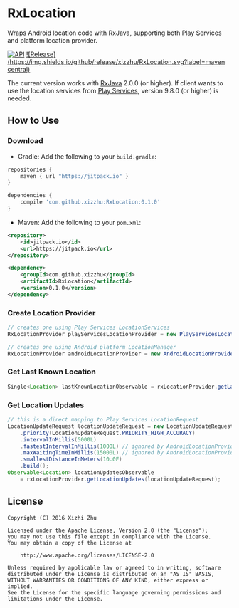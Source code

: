 RxLocation
==========

Wraps Android location code with RxJava, supporting both Play Services and platform location provider.

[![API](https://img.shields.io/badge/API-9%2B-green.svg?style=flat)](https://developer.android.com/about/versions/android-2.3.html) [![Release](https://img.shields.io/github/release/xizzhu/RxLocation.svg?label=maven central)](https://jitpack.io/#xizzhu/RxLocation)

The current version works with [RxJava](https://github.com/ReactiveX/RxJava) 2.0.0 (or higher). If client wants to use the location services from [Play Services](https://developers.google.com/android/guides/overview), version 9.8.0 (or higher) is needed.

How to Use
----------

### Download
* Gradle: Add the following to your `build.gradle`:
```gradle
repositories {
    maven { url "https://jitpack.io" }
}

dependencies {
    compile 'com.github.xizzhu:RxLocation:0.1.0'
}
```
* Maven: Add the following to your `pom.xml`:
```xml
<repository>
    <id>jitpack.io</id>
    <url>https://jitpack.io</url>
</repository>

<dependency>
    <groupId>com.github.xizzhu</groupId>
    <artifactId>RxLocation</artifactId>
    <version>0.1.0</version>
</dependency>
```

### Create Location Provider

````java
// creates one using Play Services LocationServices
RxLocationProvider playServicesLocationProvider = new PlayServicesLocationProvider(context);

// creates one using Android platform LocationManager
RxLocationProvider androidLocationProvider = new AndroidLocationProvider(context);
````

### Get Last Known Location

````java
Single<Location> lastKnownLocationObservable = rxLocationProvider.getLastLocation();
````

### Get Location Updates

````java
// this is a direct mapping to Play Services LocationRequest
LocationUpdateRequest locationUpdateRequest = new LocationUpdateRequest.Builder()
    .priority(LocationUpdateRequest.PRIORITY_HIGH_ACCURACY)
    .intervalInMillis(5000L)
    .fastestIntervalInMillis(1000L) // ignored by AndroidLocationProvider
    .maxWaitingTimeInMillis(15000L) // ignored by AndroidLocationProvider
    .smallestDistanceInMeters(10.0F)
    .build();
Observable<Location> locationUpdatesObservable
    = rxLocationProvider.getLocationUpdates(locationUpdateRequest);
````

License
-------
    Copyright (C) 2016 Xizhi Zhu

    Licensed under the Apache License, Version 2.0 (the "License");
    you may not use this file except in compliance with the License.
    You may obtain a copy of the License at

        http://www.apache.org/licenses/LICENSE-2.0

    Unless required by applicable law or agreed to in writing, software
    distributed under the License is distributed on an "AS IS" BASIS,
    WITHOUT WARRANTIES OR CONDITIONS OF ANY KIND, either express or implied.
    See the License for the specific language governing permissions and
    limitations under the License.
